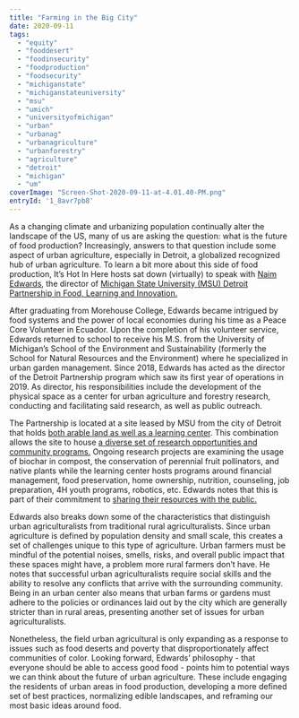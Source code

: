 ```yaml
---
title: "Farming in the Big City"
date: 2020-09-11
tags: 
  - "equity"
  - "fooddesert"
  - "foodinsecurity"
  - "foodproduction"
  - "foodsecurity"
  - "michiganstate"
  - "michiganstateuniversity"
  - "msu"
  - "umich"
  - "universityofmichigan"
  - "urban"
  - "urbanag"
  - "urbanagriculture"
  - "urbanforestry"
  - "agriculture"
  - "detroit"
  - "michigan"
  - "um"
coverImage: "Screen-Shot-2020-09-11-at-4.01.40-PM.png"
entryId: '1_8avr7pb8'
---
```


As a changing climate and urbanizing population continually alter the landscape of the US, many of us are asking the question: what is the future of food production? Increasingly, answers to that question include some aspect of urban agriculture, especially in Detroit, a globalized recognized hub of urban agriculture. To learn a bit more about this side of food production, It’s Hot In Here hosts sat down (virtually) to speak with [Naim Edwards](https://www.canr.msu.edu/people/naim-edwards), the director of [Michigan State University (MSU) Detroit Partnership in Food, Learning and Innovation.](https://www.canr.msu.edu/detroitpartnership/) 

After graduating from Morehouse College, Edwards became intrigued by food systems and the power of local economies during his time as a Peace Core Volunteer in Ecuador. Upon the completion of his volunteer service, Edwards returned to school to receive his M.S. from the University of Michigan’s School of the Environment and Sustainability (formerly the School for Natural Resources and the Environment) where he specialized in urban garden management. Since 2018, Edwards has acted as the director of the Detroit Partnership program which saw its first year of operations in 2019. As director, his responsibilities include the development of the physical space as a center for urban agriculture and forestry research, conducting and facilitating said research, as well as public outreach. 

The Partnership is located at a site leased by MSU from the city of Detroit that holds [both arable land as well as a learning center](https://www.canr.msu.edu/detroitpartnership/uploads/files/02%20180326%20MSU-D%20SPR%20L1.1.pdf). This combination allows the site to house [a diverse set of research opportunities and community programs.](https://msutoday.msu.edu/news/2017/msu-launches-partnership-for-urban-agriculture-in-detroit/) Ongoing research projects are examining the usage of biochar in compost, the conservation of perennial fruit pollinators, and native plants while the learning center hosts programs around financial management, food preservation, home ownership, nutrition, counseling, job preparation, 4H youth programs, robotics, etc. Edwards notes that this is part of their commitment to [sharing their resources with the public.](https://www.canr.msu.edu/detroitpartnership/photo-gallery)

Edwards also breaks down some of the characteristics that distinguish urban agriculturalists from traditional rural agriculturalists. Since urban agriculture is defined by population density and small scale, this creates a set of challenges unique to this type of agriculture. Urban farmers must be mindful of the potential noises, smells, risks, and overall public impact that these spaces might have, a problem more rural farmers don’t have. He notes that successful urban agriculturalists require social skills and the ability to resolve any conflicts that arrive with the surrounding community. Being in an urban center also means that urban farms or gardens must adhere to the policies or ordinances laid out by the city which are generally stricter than in rural areas, presenting another set of issues for urban agriculturalists. 

Nonetheless, the field urban agricultural is only expanding as a response to issues such as food deserts and poverty that disproportionately affect communities of color. Looking forward, Edwards’ philosophy - that everyone should be able to access good food - points him to potential ways we can think about the future of urban agriculture. These include engaging the residents of urban areas in food production, developing a more defined set of best practices, normalizing edible landscapes, and reframing our most basic ideas around food.
